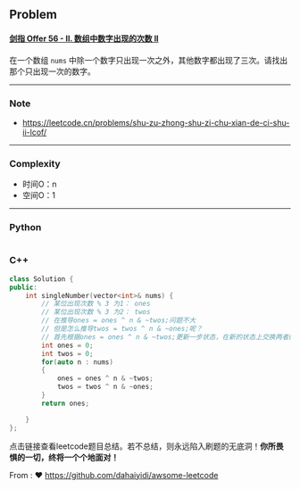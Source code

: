 ## Problem

#### [剑指 Offer 56 - II. 数组中数字出现的次数 II](https://leetcode.cn/problems/shu-zu-zhong-shu-zi-chu-xian-de-ci-shu-ii-lcof/)

在一个数组 `nums` 中除一个数字只出现一次之外，其他数字都出现了三次。请找出那个只出现一次的数字。

 

------

### Note

- https://leetcode.cn/problems/shu-zu-zhong-shu-zi-chu-xian-de-ci-shu-ii-lcof/

------

### Complexity

- 时间O：n
- 空间O：1

------

### Python

```python

```

### C++

```C++
class Solution {
public:
    int singleNumber(vector<int>& nums) {
        // 某位出现次数 % 3 为1： ones
        // 某位出现次数 % 3 为2： twos
        // 在推导ones = ones ^ n & ~twos;问题不大
        // 但是怎么推导twos = twos ^ n & ~ones;呢？
        // 首先根据ones = ones ^ n & ~twos;更新一步状态，在新的状态上交换两者的位置即可得到相同的状态转移方式。
        int ones = 0;
        int twos = 0;
        for(auto n : nums)
        {
            ones = ones ^ n & ~twos;
            twos = twos ^ n & ~ones;
        }
        return ones;

    }
};
```

点击链接查看leetcode题目总结。若不总结，则永远陷入刷题的无底洞！**你所畏惧的一切，终将一个个地面对！**

From : :heart: https://github.com/dahaiyidi/awsome-leetcode
